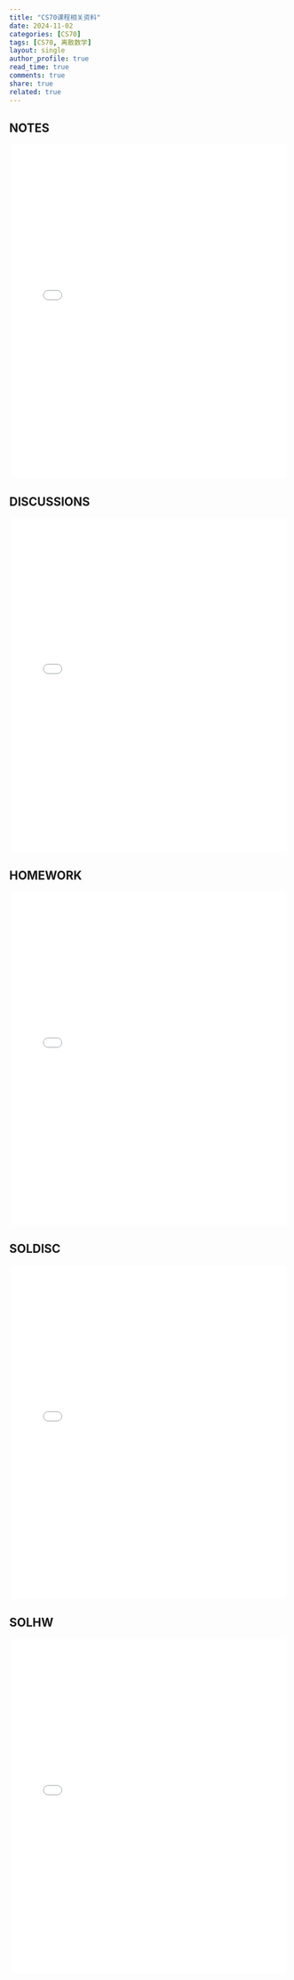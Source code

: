 ```yaml
---
title: "CS70课程相关资料"
date: 2024-11-02
categories: [CS70]
tags: [CS70, 离散数学]
layout: single
author_profile: true
read_time: true
comments: true
share: true
related: true
---
```


## NOTES

<div id="divPdfViewPanel2" style="margin: 5px;">  
    <iframe src="/assets/js/pdfjs/web/viewer.html?file={{ '/assets/pdf/NOTES.pdf' | relative_url }}" width="100%" height="600px" style="border: none;"></iframe>  
</div>

## DISCUSSIONS

<div id="divPdfViewPanel2" style="margin: 5px;">  
    <iframe src="/assets/js/pdfjs/web/viewer.html?file={{ '/assets/pdf/DISCUSSIONS.pdf' | relative_url }}" width="100%" height="600px" style="border: none;"></iframe>  
</div>

## HOMEWORK

<div id="divPdfViewPanel2" style="margin: 5px;">  
    <iframe src="/assets/js/pdfjs/web/viewer.html?file={{ '/assets/pdf/HOMEWORK.pdf' | relative_url }}" width="100%" height="600px" style="border: none;"></iframe>  
</div>

## SOLDISC

<div id="divPdfViewPanel2" style="margin: 5px;">  
    <iframe src="/assets/js/pdfjs/web/viewer.html?file={{ '/assets/pdf/SOLDISC.pdf' | relative_url }}" width="100%" height="600px" style="border: none;"></iframe>  
</div>

## SOLHW

<div id="divPdfViewPanel2" style="margin: 5px;">  
    <iframe src="/assets/js/pdfjs/web/viewer.html?file={{ '/assets/pdf/SOLHW.pdf' | relative_url }}" width="100%" height="600px" style="border: none;"></iframe>  
</div>
